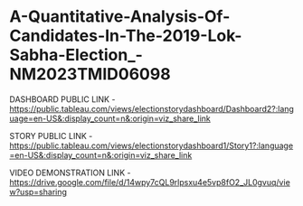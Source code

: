 # A-Quantitative-Analysis-Of-Candidates-In-The-2019-Lok-Sabha-Election_-NM2023TMID06098

DASHBOARD PUBLIC LINK - https://public.tableau.com/views/electionstorydashboard/Dashboard2?:language=en-US&:display_count=n&:origin=viz_share_link

STORY PUBLIC LINK - https://public.tableau.com/views/electionstorydashboard1/Story1?:language=en-US&:display_count=n&:origin=viz_share_link

VIDEO DEMONSTRATION LINK - https://drive.google.com/file/d/14wpy7cQL9rlpsxu4e5vp8fO2_JL0gvuq/view?usp=sharing
